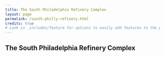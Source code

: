 ```yaml
---
title: The South Philadelphia Refinery Complex
layout: page
permalink: /south-philly-refinery.html
credits: true
# Look in _includes/feature for options to easily add features to the page
---
```


## The South Philadelphia Refinery Complex